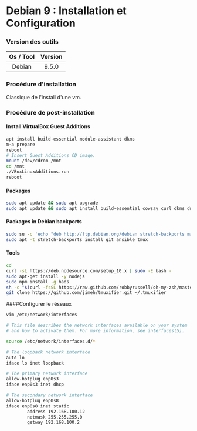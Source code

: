 # Debian 9 : Installation et Configuration

### Version des outils

| Os / Tool | Version |
| :-------: | :-----: |
|   Debian  |  9.5.0  |

### Procédure d'installation

Classique de l'install d'une vm.

### Procédure de post-installation

#### Install VirtualBox Guest Additions

```sh
apt install build-essential module-assistant dkms
m-a prepare
reboot
# Insert Guest Additions CD image.
mount /dev/cdrom /mnt
cd /mnt
./VBoxLinuxAdditions.run
reboot
```

#### Packages

```sh
sudo apt update && sudo apt upgrade
sudo apt update && sudo apt install build-essential cowsay curl dkms dnsutils fonts-powerline git gitk htop libfortune-perl man mlocate module-assistant net-tools nmap powerline sudo tmux tree unzip vim zsh
```

#### Packages in Debian backports

```sh
sudo su -c 'echo "deb http://ftp.debian.org/debian stretch-backports main" > /etc/apt/sources.list.d/backports.list'
sudo apt -t stretch-backports install git ansible tmux
```

#### Tools

```sh
cd
curl -sL https://deb.nodesource.com/setup_10.x | sudo -E bash -
sudo apt-get install -y nodejs
sudo npm install -g hads
sh -c "$(curl -fsSL https://raw.github.com/robbyrussell/oh-my-zsh/master/tools/install.sh)"
git clone https://github.com/jimeh/tmuxifier.git ~/.tmuxifier
```

####Configurer le réseaux

```sh
vim /etc/network/interfaces

# This file describes the network interfaces available on your system
# and how to activate them. For more information, see interfaces(5).

source /etc/network/interfaces.d/*

# The loopback network interface
auto lo
iface lo inet loopback

# The primary network interface
allow-hotplug enp0s3
iface enp0s3 inet dhcp

# The secondary network interface
allow-hotplug enp0s8
iface enp0s8 inet static
        address 192.168.100.12
        netmask 255.255.255.0
        getway 192.168.100.2
```
